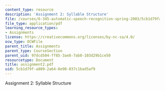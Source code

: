 ```yaml
---
content_type: resource
description: 'Assignment 2: Syllable Structure'
file: /courses/6-345-automatic-speech-recognition-spring-2003/5cb1d79fa8092a648e90037c1bad5af9_assignment2.pdf
file_type: application/pdf
learning_resource_types:
- Assignments
license: https://creativecommons.org/licenses/by-nc-sa/4.0/
ocw_type: OCWFile
parent_title: Assignments
parent_type: CourseSection
parent_uid: 97dcd504-ff85-3ae8-7ab8-103d29b1ce50
resourcetype: Document
title: assignment2.pdf
uid: 5cb1d79f-a809-2a64-8e90-037c1bad5af9
---
```

Assignment 2: Syllable Structure